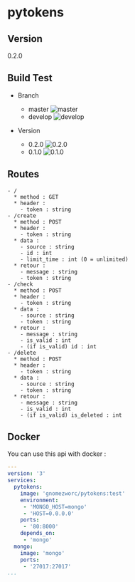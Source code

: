 # pytokens

## Version

0.2.0

## Build Test

- Branch
  * master ![master](https://travis-ci.org/GnomeZworc/pytokens.svg?branch=master)
  * develop ![develop](https://travis-ci.org/GnomeZworc/pytokens.svg?branch=develop)

- Version
  * 0.2.0 ![0.2.0](https://travis-ci.org/GnomeZworc/pytokens.svg?branch=0.2.0)
  * 0.1.0 ![0.1.0](https://travis-ci.org/GnomeZworc/pytokens.svg?branch=0.1.0)

## Routes

```
- /
  * method : GET
  * header :
    - token : string
- /create
  * method : POST
  * header :
    - token : string
  * data :
    - source : string
    - id : int
    - limit_time : int (0 = unlimited)
  * retour :
    - message : string
    - token : string
- /check
  * method : POST
  * header :
    - token : string
  * data :
    - source : string
    - token : string
  * retour :
    - message : string
    - is_valid : int
    - (if is_valid) id : int
- /delete
  * method : POST
  * header :
    - token : string
  * data :
    - source : string
    - token : string
  * retour :
    - message : string
    - is_valid : int
    - (if is_valid) is_deleted : int
```

## Docker

You can use this api with docker :

```yml
---
version: '3'
services:
  pytokens:
    image: 'gnomezworc/pytokens:test'
    environment:
     - 'MONGO_HOST=mongo'
     - 'HOST=0.0.0.0'
    ports:
     - '80:8000'
    depends_on:
     - 'mongo'
  mongo:
    image: 'mongo'
    ports:
     - '27017:27017'
...
```
